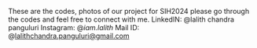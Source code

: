 These are the codes, photos of our project for SIH2024 please go through the codes and feel free to connect with me.
LinkedIN: @lalith chandra panguluri
Instagram: @_iam.lalith_
Mail ID: @lalithchandra.panguluri@gmail.com
